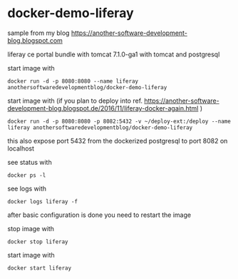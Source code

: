# docker-demo-liferay

sample from my blog https://another-software-development-blog.blogspot.com


liferay ce portal bundle with tomcat 7.1.0-ga1
with tomcat and postgresql


start image with

    docker run -d -p 8080:8080 --name liferay anothersoftwaredevelopmentblog/docker-demo-liferay

start image with (if you plan to deploy into ref. https://another-software-development-blog.blogspot.de/2016/11/liferay-docker-again.html )

    docker run -d -p 8080:8080 -p 8082:5432 -v ~/deploy-ext:/deploy --name liferay anothersoftwaredevelopmentblog/docker-demo-liferay

this also expose port 5432 from the dockerized postgresql to port 8082 on localhost


see status with

    docker ps -l


see logs with

    docker logs liferay -f


after basic configuration is done you need to restart the image

stop image with

    docker stop liferay

start image with

    docker start liferay

